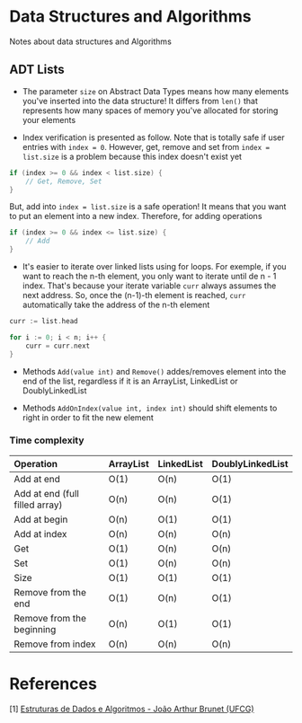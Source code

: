 # Data Structures and Algorithms

Notes about data structures and Algorithms

## ADT Lists

- The parameter `size` on Abstract Data Types means how many elements you've inserted into the data structure! It differs from `len()` that represents how many spaces of memory you've allocated for storing your elements

- Index verification is presented as follow. Note that is totally safe if user entries with `index = 0`. However, get, remove and set from `index = list.size` is a problem because this index doesn't exist yet

```go
if (index >= 0 && index < list.size) {
	// Get, Remove, Set
}
```

But, add into `index = list.size` is a safe operation! It means that you want to put an element into a new index. Therefore, for adding operations

```go
if (index >= 0 && index <= list.size) {
	// Add
}
```

- It's easier to iterate over linked lists using for loops. For exemple, if you want to reach the n-th element, you only want to iterate until de n - 1 index. That's because your iterate variable `curr` always assumes the next address. So, once the (n-1)-th element is reached, `curr` automatically take the address of the n-th element

```go 
curr := list.head

for i := 0; i < n; i++ {
	curr = curr.next
}
```

- Methods `Add(value int)` and `Remove()` addes/removes element into the end of the list, regardless if it is an ArrayList, LinkedList or DoublyLinkedList

- Methods `AddOnIndex(value int, index int)` should shift elements to right in order to fit the new element

### Time complexity

| **Operation**                                      | **ArrayList** | **LinkedList** | **DoublyLinkedList** |
|:---------------------------------------------------|---------------|----------------|----------------------|
| Add at end                                         |      O(1)     |      O(n)      |         O(1)         |
| Add at end (full filled array)                     |      O(n)     |      O(n)      |         O(1)         |
| Add at begin                                       |      O(n)     |      O(1)      |         O(1)         |
| Add at index                                       |      O(n)     |      O(n)      |         O(n)         |
| Get                                                |      O(1)     |      O(n)      |         O(n)         |
| Set                                                |      O(1)     |      O(n)      |         O(n)         |
| Size                                               |      O(1)     |      O(1)      |         O(1)         |
| Remove from the end                                |      O(1)     |      O(n)      |         O(1)         |
| Remove from the beginning                          |      O(n)     |      O(1)      |         O(1)         |
| Remove from index                                  |      O(n)     |      O(n)      |         O(n)         |

# References

[1] [Estruturas de Dados e Algoritmos - João Arthur Brunet (UFCG)](https://joaoarthurbm.github.io/eda/conteudo/)
